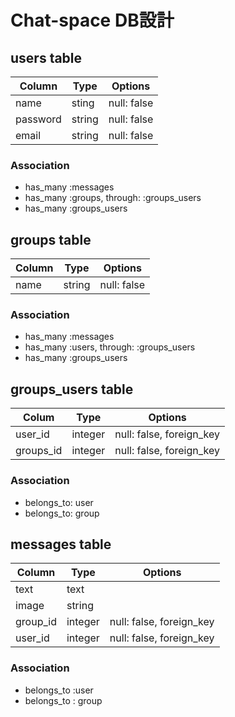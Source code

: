 # Chat-space DB設計
## users table
|Column|Type|Options|
|------|----|-------|
|name|sting|null: false|
|password|string|null: false|
|email|string|null: false|

### Association
- has_many :messages
- has_many :groups, through: :groups_users
- has_many :groups_users

## groups table
|Column|Type|Options|
|------|----|-------|
|name|string|null: false|

### Association
- has_many :messages
- has_many :users, through: :groups_users
- has_many :groups_users

## groups_users table
|Colum|Type|Options|
|-----|----|-------|
|user_id|integer|null: false, foreign_key|
|groups_id|integer|null: false, foreign_key|

### Association
- belongs_to: user
- belongs_to: group


## messages table
|Column|Type|Options|
|------|----|-------|
|text|text||
|image|string||
|group_id|integer|null: false, foreign_key|
|user_id|integer|null: false, foreign_key|

### Association
- belongs_to :user
- belongs_to : group